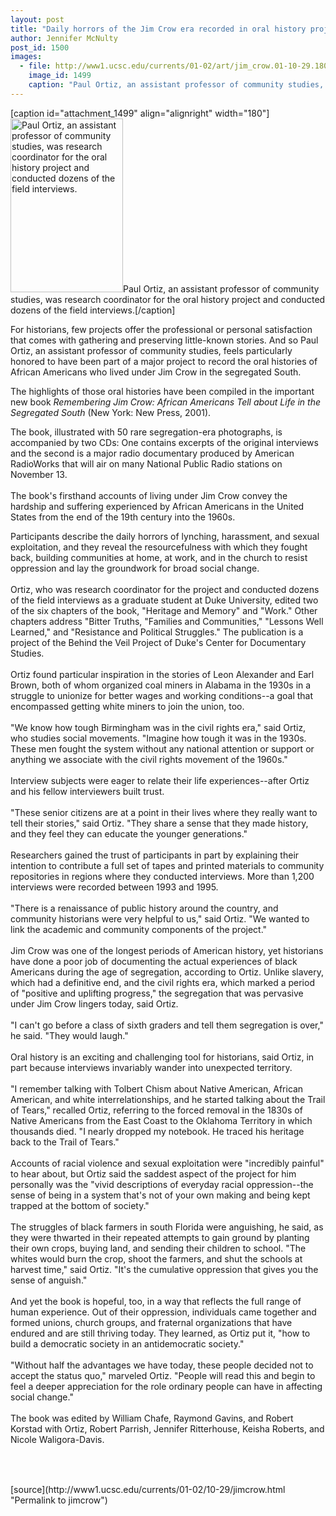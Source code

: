 ```yaml
---
layout: post
title: "Daily horrors of the Jim Crow era recorded in oral history project"
author: Jennifer McNulty
post_id: 1500
images:
  - file: http://www1.ucsc.edu/currents/01-02/art/jim_crow.01-10-29.180.jpg
    image_id: 1499
    caption: "Paul Ortiz, an assistant professor of community studies, was research coordinator for the oral history project and conducted dozens of the field interviews."
---
```


[caption id="attachment_1499" align="alignright" width="180"]<a href="http://localhost/mysite/wp-content/uploads/2001/10/jim_crow.01-10-29.180.jpg"><img class="size-full wp-image-1499" src="http://localhost/mysite/wp-content/uploads/2001/10/jim_crow.01-10-29.180.jpg" alt="Paul Ortiz, an assistant professor of community studies, was research coordinator for the oral history project and conducted dozens of the field interviews." width="180" height="278" /></a>Paul Ortiz, an assistant professor of community studies, was research coordinator for the oral history project and conducted dozens of the field interviews.[/caption]
<p>
  For historians, few projects offer the professional or personal satisfaction that comes with gathering and preserving little-known stories. And so Paul Ortiz, an assistant professor of community studies, feels particularly honored to have been part of a major project to record the oral histories of African Americans who lived under Jim Crow in the segregated South.
</p>The highlights of those oral histories have been compiled in the important new book <i>Remembering Jim Crow: African Americans Tell about Life in the Segregated South</i> (New York: New Press, 2001).
<p>
  The book, illustrated with 50 rare segregation-era photographs, is accompanied by two CDs: One contains excerpts of the original interviews and the second is a major radio documentary produced by American RadioWorks that will air on many National Public Radio stations on November 13.<br>
  <br>
  The book's firsthand accounts of living under Jim Crow convey the hardship and suffering experienced by African Americans in the United States from the end of the 19th century into the 1960s.
</p>
<p>
  Participants describe the daily horrors of lynching, harassment, and sexual exploitation, and they reveal the resourcefulness with which they fought back, building communities at home, at work, and in the church to resist oppression and lay the groundwork for broad social change.<br>
  <br>
  Ortiz, who was research coordinator for the project and conducted dozens of the field interviews as a graduate student at Duke University, edited two of the six chapters of the book, "Heritage and Memory" and "Work." Other chapters address "Bitter Truths, "Families and Communities," "Lessons Well Learned," and "Resistance and Political Struggles." The publication is a project of the Behind the Veil Project of Duke's Center for Documentary Studies.<br>
  <br>
  Ortiz found particular inspiration in the stories of Leon Alexander and Earl Brown, both of whom organized coal miners in Alabama in the 1930s in a struggle to unionize for better wages and working conditions--a goal that encompassed getting white miners to join the union, too.<br>
  <br>
  "We know how tough Birmingham was in the civil rights era," said Ortiz, who studies social movements. "Imagine how tough it was in the 1930s. These men fought the system without any national attention or support or anything we associate with the civil rights movement of the 1960s."<br>
  <br>
  Interview subjects were eager to relate their life experiences--after Ortiz and his fellow interviewers built trust.<br>
  <br>
  "These senior citizens are at a point in their lives where they really want to tell their stories," said Ortiz. "They share a sense that they made history, and they feel they can educate the younger generations."<br>
  <br>
  Researchers gained the trust of participants in part by explaining their intention to contribute a full set of tapes and printed materials to community repositories in regions where they conducted interviews. More than 1,200 interviews were recorded between 1993 and 1995.<br>
  <br>
  "There is a renaissance of public history around the country, and community historians were very helpful to us," said Ortiz. "We wanted to link the academic and community components of the project."<br>
  <br>
  Jim Crow was one of the longest periods of American history, yet historians have done a poor job of documenting the actual experiences of black Americans during the age of segregation, according to Ortiz. Unlike slavery, which had a definitive end, and the civil rights era, which marked a period of "positive and uplifting progress," the segregation that was pervasive under Jim Crow lingers today, said Ortiz.<br>
  <br>
  "I can't go before a class of sixth graders and tell them segregation is over," he said. "They would laugh."<br>
  <br>
  Oral history is an exciting and challenging tool for historians, said Ortiz, in part because interviews invariably wander into unexpected territory.<br>
  <br>
  "I remember talking with Tolbert Chism about Native American, African American, and white interrelationships, and he started talking about the Trail of Tears," recalled Ortiz, referring to the forced removal in the 1830s of Native Americans from the East Coast to the Oklahoma Territory in which thousands died. "I nearly dropped my notebook. He traced his heritage back to the Trail of Tears."<br>
  <br>
  Accounts of racial violence and sexual exploitation were "incredibly painful" to hear about, but Ortiz said the saddest aspect of the project for him personally was the "vivid descriptions of everyday racial oppression--the sense of being in a system that's not of your own making and being kept trapped at the bottom of society."<br>
  <br>
  The struggles of black farmers in south Florida were anguishing, he said, as they were thwarted in their repeated attempts to gain ground by planting their own crops, buying land, and sending their children to school. "The whites would burn the crop, shoot the farmers, and shut the schools at harvest time," said Ortiz. "It's the cumulative oppression that gives you the sense of anguish."<br>
  <br>
  And yet the book is hopeful, too, in a way that reflects the full range of human experience. Out of their oppression, individuals came together and formed unions, church groups, and fraternal organizations that have endured and are still thriving today. They learned, as Ortiz put it, "how to build a democratic society in an antidemocratic society."<br>
  <br>
  "Without half the advantages we have today, these people decided not to accept the status quo," marveled Ortiz. "People will read this and begin to feel a deeper appreciation for the role ordinary people can have in affecting social change."<br>
  <br>
  The book was edited by William Chafe, Raymond Gavins, and Robert Korstad with Ortiz, Robert Parrish, Jennifer Ritterhouse, Keisha Roberts, and Nicole Waligora-Davis.<br>
  <br>
  <br>

</p>
<p>
  <img align="bottom" alt=" " border="0" height="1" src="../../images/trans.gif" width="385">
</p>
[source](http://www1.ucsc.edu/currents/01-02/10-29/jimcrow.html "Permalink to jimcrow")
